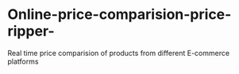 # Online-price-comparision-price-ripper-
Real time price comparision of products from different E-commerce platforms
